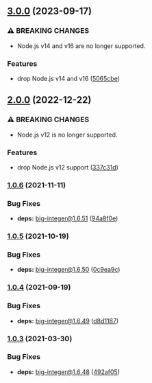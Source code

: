## [3.0.0](https://github.com/kenany/big-factorial/compare/2.0.0...3.0.0) (2023-09-17)


### ⚠ BREAKING CHANGES

* Node.js v14 and v16 are no longer supported.

### Features

* drop Node.js v14 and v16 ([5065cbe](https://github.com/kenany/big-factorial/commit/5065cbefbb3ad13d3969c1f7d56339a442fc0437))

## [2.0.0](https://github.com/KenanY/big-factorial/compare/1.0.6...2.0.0) (2022-12-22)


### ⚠ BREAKING CHANGES

* Node.js v12 is no longer supported.

### Features

* drop Node.js v12 support ([337c31d](https://github.com/KenanY/big-factorial/commit/337c31db5b472a901193b9867ee062074bbdaaae))

### [1.0.6](https://github.com/KenanY/big-factorial/compare/1.0.5...1.0.6) (2021-11-11)


### Bug Fixes

* **deps:** big-integer@1.6.51 ([94a8f0e](https://github.com/KenanY/big-factorial/commit/94a8f0e8e3304b4d09d63a406e388738908a30c7))

### [1.0.5](https://github.com/KenanY/big-factorial/compare/1.0.4...1.0.5) (2021-10-19)


### Bug Fixes

* **deps:** big-integer@1.6.50 ([0c9ea9c](https://github.com/KenanY/big-factorial/commit/0c9ea9cdb3f170f5284a4a6d33a5fc96022bf1d3))

### [1.0.4](https://github.com/KenanY/big-factorial/compare/1.0.3...1.0.4) (2021-09-19)


### Bug Fixes

* **deps:** big-integer@1.6.49 ([d8d1187](https://github.com/KenanY/big-factorial/commit/d8d1187e89a24f25fd8a7a5eb5c417674d86594d))

### [1.0.3](https://github.com/KenanY/big-factorial/compare/1.0.2...1.0.3) (2021-03-30)


### Bug Fixes

* **deps:** big-integer@1.6.48 ([492af05](https://github.com/KenanY/big-factorial/commit/492af0545c3d0ca95ca3dc0dec58beedb31ffc63))
